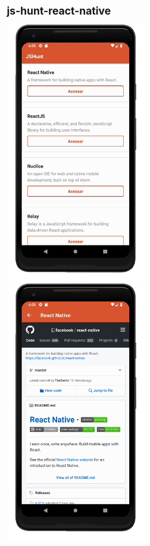 # js-hunt-react-native

![Alt Printscreen](assets/img1.png?raw=true "imagem 1")
![Alt Printscreen](assets/img2.png?raw=true "Imagem 2")
